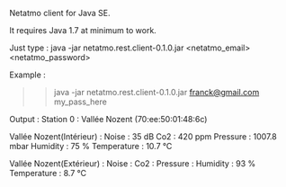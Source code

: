 Netatmo client for Java SE.

It requires Java 1.7 at minimum to work.

Just type : 
	java -jar netatmo.rest.client-0.1.0.jar <netatmo_email> <netatmo_password>

Example :
>> java -jar netatmo.rest.client-0.1.0.jar franck@gmail.com my_pass_here

Output :
Station 0 : Vallée Nozent (70:ee:50:01:48:6c)

Vallée Nozent(Intérieur) :
	Noise : 35 dB
	Co2 : 420 ppm
	Pressure : 1007.8 mbar
	Humidity : 75 %
	Temperature : 10.7 °C

Vallée Nozent(Extérieur) :
	Noise : 
	Co2 : 
	Pressure : 
	Humidity : 93 %
	Temperature : 8.7 °C

